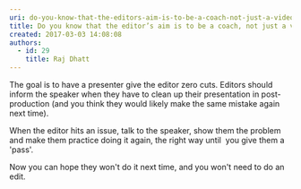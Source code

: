 ```yaml
---
uri: do-you-know-that-the-editors-aim-is-to-be-a-coach-not-just-a-video-editor
title: Do you know that the editor’s aim is to be a coach, not just a video editor?
created: 2017-03-03 14:08:08
authors:
  - id: 29
    title: Raj Dhatt
---
```





<span class='intro'> <p class="ssw15-rteElement-P">The goal is to have a presenter give the editor zero cuts. Editors should inform the speaker when they have to clean up their presentation in post-production (and you think they would likely make the same mistake again next time).<br></p> </span>

<p class="ssw15-rteElement-P">When the editor hits an issue, talk to the speaker, show them the problem and make them practice doing it again, the right way until &#160;you give them a 'pass'.</p><p class="ssw15-rteElement-P">Now you can hope they won't do it next time, and you won't need to do an edit. <br></p>


